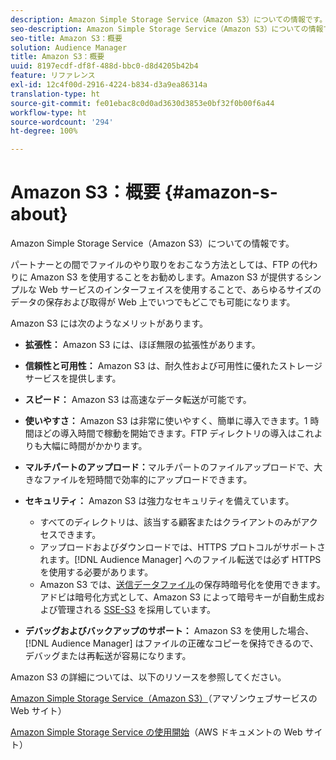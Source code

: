 ```yaml
---
description: Amazon Simple Storage Service（Amazon S3）についての情報です。
seo-description: Amazon Simple Storage Service（Amazon S3）についての情報です。
seo-title: Amazon S3：概要
solution: Audience Manager
title: Amazon S3：概要
uuid: 8197ecdf-df8f-488d-bbc0-d8d4205b42b4
feature: リファレンス
exl-id: 12c4f00d-2916-4224-b834-d3a9ea86314a
translation-type: ht
source-git-commit: fe01ebac8c0d0ad3630d3853e0bf32f0b00f6a44
workflow-type: ht
source-wordcount: '294'
ht-degree: 100%

---
```


# Amazon S3：概要 {#amazon-s-about}

Amazon Simple Storage Service（Amazon S3）についての情報です。

パートナーとの間でファイルのやり取りをおこなう方法としては、FTP の代わりに Amazon S3 を使用することをお勧めします。Amazon S3 が提供するシンプルな Web サービスのインターフェイスを使用することで、あらゆるサイズのデータの保存および取得が Web 上でいつでもどこでも可能になります。

Amazon S3 には次のようなメリットがあります。

* **拡張性：** Amazon S3 には、ほぼ無限の拡張性があります。
* **信頼性と可用性：** Amazon S3 は、耐久性および可用性に優れたストレージサービスを提供します。
* **スピード：** Amazon S3 は高速なデータ転送が可能です。
* **使いやすさ：** Amazon S3 は非常に使いやすく、簡単に導入できます。1 時間ほどの導入時間で稼動を開始できます。FTP ディレクトリの導入はこれよりも大幅に時間がかかります。
* **マルチパートのアップロード：**&#x200B;マルチパートのファイルアップロードで、大きなファイルを短時間で効率的にアップロードできます。
* **セキュリティ：** Amazon S3 は強力なセキュリティを備えています。

   * すべてのディレクトリは、該当する顧客またはクライアントのみがアクセスできます。
   * アップロードおよびダウンロードでは、HTTPS プロトコルがサポートされます。[!DNL Audience Manager] へのファイル転送では必ず HTTPS を使用する必要があります。
   * Amazon S3 では、[送信データファイル](../integration/receiving-audience-data/batch-outbound-transfers/outbound-file-name-contents.md)の保存時暗号化を使用できます。アドビは暗号化方式として、Amazon S3 によって暗号キーが自動生成および管理される [SSE-S3](https://docs.aws.amazon.com/AmazonS3/latest/dev/serv-side-encryption.html) を採用しています。

* **デバッグおよびバックアップのサポート：** Amazon S3 を使用した場合、 [!DNL Audience Manager] はファイルの正確なコピーを保持できるので、デバッグまたは再転送が容易になります。

Amazon S3 の詳細については、以下のリソースを参照してください。

[Amazon Simple Storage Service（Amazon S3）](https://aws.amazon.com/s3/)（アマゾンウェブサービスの Web サイト）

[Amazon Simple Storage Service の使用開始](https://docs.aws.amazon.com/AmazonS3/latest/gsg/GetStartedWithS3.html)（AWS ドキュメントの Web サイト）
